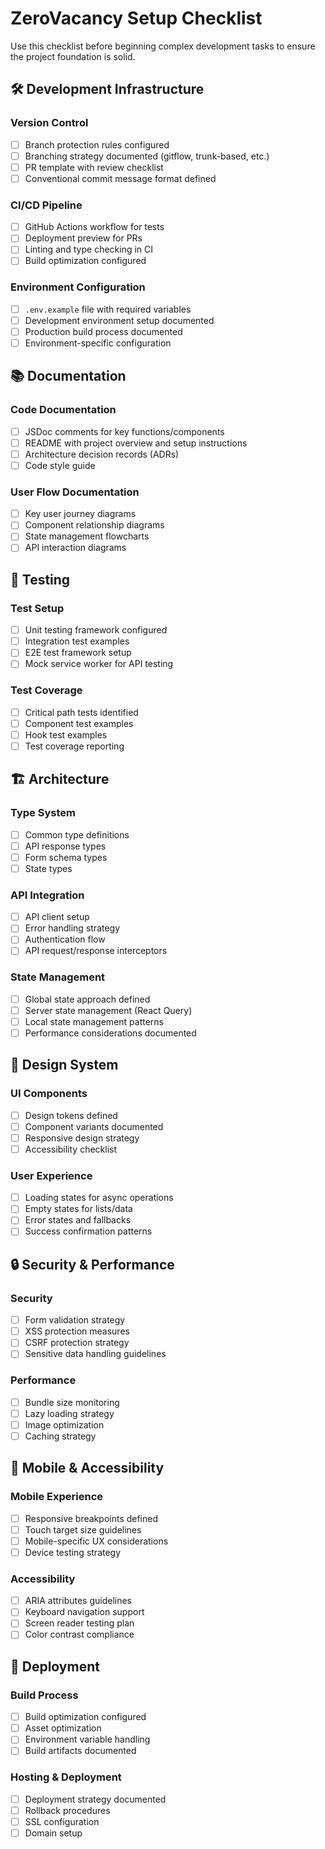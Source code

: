 # ZeroVacancy Setup Checklist

Use this checklist before beginning complex development tasks to ensure the project foundation is solid.

## 🛠️ Development Infrastructure

### Version Control
- [ ] Branch protection rules configured
- [ ] Branching strategy documented (gitflow, trunk-based, etc.)
- [ ] PR template with review checklist
- [ ] Conventional commit message format defined

### CI/CD Pipeline
- [ ] GitHub Actions workflow for tests
- [ ] Deployment preview for PRs
- [ ] Linting and type checking in CI
- [ ] Build optimization configured

### Environment Configuration
- [ ] `.env.example` file with required variables
- [ ] Development environment setup documented
- [ ] Production build process documented
- [ ] Environment-specific configuration

## 📚 Documentation

### Code Documentation
- [ ] JSDoc comments for key functions/components
- [ ] README with project overview and setup instructions
- [ ] Architecture decision records (ADRs)
- [ ] Code style guide

### User Flow Documentation
- [ ] Key user journey diagrams
- [ ] Component relationship diagrams
- [ ] State management flowcharts
- [ ] API interaction diagrams

## 🧪 Testing

### Test Setup
- [ ] Unit testing framework configured
- [ ] Integration test examples
- [ ] E2E test framework setup
- [ ] Mock service worker for API testing

### Test Coverage
- [ ] Critical path tests identified
- [ ] Component test examples
- [ ] Hook test examples
- [ ] Test coverage reporting

## 🏗️ Architecture

### Type System
- [ ] Common type definitions
- [ ] API response types
- [ ] Form schema types
- [ ] State types

### API Integration
- [ ] API client setup
- [ ] Error handling strategy
- [ ] Authentication flow
- [ ] API request/response interceptors

### State Management
- [ ] Global state approach defined
- [ ] Server state management (React Query)
- [ ] Local state management patterns
- [ ] Performance considerations documented

## 🎨 Design System

### UI Components
- [ ] Design tokens defined
- [ ] Component variants documented
- [ ] Responsive design strategy
- [ ] Accessibility checklist

### User Experience
- [ ] Loading states for async operations
- [ ] Empty states for lists/data
- [ ] Error states and fallbacks
- [ ] Success confirmation patterns

## 🔒 Security & Performance

### Security
- [ ] Form validation strategy
- [ ] XSS protection measures
- [ ] CSRF protection strategy
- [ ] Sensitive data handling guidelines

### Performance
- [ ] Bundle size monitoring
- [ ] Lazy loading strategy
- [ ] Image optimization
- [ ] Caching strategy

## 📱 Mobile & Accessibility

### Mobile Experience
- [ ] Responsive breakpoints defined
- [ ] Touch target size guidelines
- [ ] Mobile-specific UX considerations
- [ ] Device testing strategy

### Accessibility
- [ ] ARIA attributes guidelines
- [ ] Keyboard navigation support
- [ ] Screen reader testing plan
- [ ] Color contrast compliance

## 🚀 Deployment

### Build Process
- [ ] Build optimization configured
- [ ] Asset optimization
- [ ] Environment variable handling
- [ ] Build artifacts documented

### Hosting & Deployment
- [ ] Deployment strategy documented
- [ ] Rollback procedures
- [ ] SSL configuration
- [ ] Domain setup
